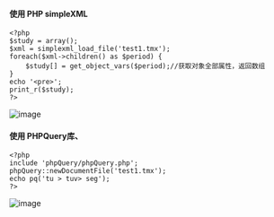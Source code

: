 #### 使用 PHP simpleXML
```
<?php
$study = array();
$xml = simplexml_load_file('test1.tmx');
foreach($xml->children() as $period) {
    $study[] = get_object_vars($period);//获取对象全部属性，返回数组
}
echo '<pre>';
print_r($study);
?>
```
![image](https://github.com/bige1997372/Database-Principle2/blob/master/%E7%AC%AC%E5%8D%81%E5%91%A8/%E8%AF%BE%E5%90%8E%E4%BD%9C%E4%B8%9A/2.png)
#### 使用 PHPQuery库、
```
<?php
include 'phpQuery/phpQuery.php'; 
phpQuery::newDocumentFile('test1.tmx'); 
echo pq('tu > tuv> seg');
?>
```
![image](https://github.com/bige1997372/Database-Principle2/blob/master/%E7%AC%AC%E5%8D%81%E5%91%A8/%E8%AF%BE%E5%90%8E%E4%BD%9C%E4%B8%9A/1.png)
